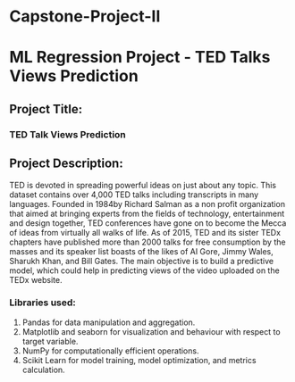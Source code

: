 # Capstone-Project-II
# ML Regression Project - TED Talks Views Prediction

## Project Title:

### TED Talk Views Prediction

## Project Description:

TED is devoted in spreading powerful ideas on just about any topic. This dataset contains over 4,000 TED talks including transcripts in many languages. Founded in 1984by Richard Salman as a non profit organization that aimed at bringing experts from the fields of technology, entertainment and design together, TED conferences have gone on to become the Mecca of ideas from virtually all walks of life. As of 2015, TED and its sister TEDx chapters have published more than 2000 talks for free consumption by the masses and its speaker list boasts of the likes of AI Gore, Jimmy Wales, Sharukh Khan, and Bill Gates. The main objective is to build a predictive model, which could help in predicting views of the video uploaded on the TEDx website.

### Libraries used:
1. Pandas for data manipulation and aggregation.
2. Matplotlib and seaborn for visualization and behaviour with respect to target variable.
3. NumPy for computationally efficient operations.
4. Scikit Learn for model training, model optimization, and metrics calculation.
